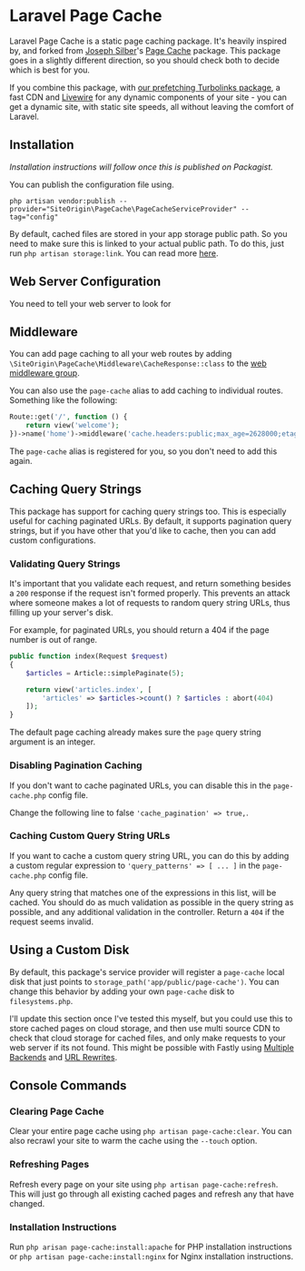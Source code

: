 # Laravel Page Cache

Laravel Page Cache is a static page caching package. It's heavily inspired by, and forked from [Joseph Silber](https://github.com/JosephSilber)'s [Page Cache](https://github.com/JosephSilber/page-cache) package. This package goes in a slightly different direction, so you should check both to decide which is best for you.

If you combine this package, with [our prefetching Turbolinks package](https://github.com/siteorigin/laravel-turbo), a fast CDN and [Livewire](https://github.com/livewire/livewire) for any dynamic components of your site - you can get a dynamic site, with static site speeds, all without leaving the comfort of Laravel.

## Installation

*Installation instructions will follow once this is published on Packagist.*

You can publish the configuration file using.

`php artisan vendor:publish --provider="SiteOrigin\PageCache\PageCacheServiceProvider" --tag="config"`

By default, cached files are stored in your app storage public path. So you need to make sure this is linked to your actual public path. To do this, just run `php artisan storage:link`. You can read more [here](https://laravel.com/docs/8.x/filesystem#the-public-disk).


## Web Server Configuration

You need to tell your web server to look for 

## Middleware

You can add page caching to all your web routes by adding `\SiteOrigin\PageCache\Middleware\CacheResponse::class` to the [web middleware group](https://laravel.com/docs/8.x/middleware#middleware-groups).

You can also use the `page-cache` alias to add caching to individual routes. Something like the following:

```php
Route::get('/', function () {
    return view('welcome');
})->name('home')->middleware('cache.headers:public;max_age=2628000;etag', 'page-cache');
```

The `page-cache` alias is registered for you, so you don't need to add this again.

## Caching Query Strings

This package has support for caching query strings too. This is especially useful for caching paginated URLs. By default, it supports pagination query strings, but if you have other that you'd like to cache, then you can add custom configurations.

### Validating Query Strings

It's important that you validate each request, and return something besides a `200` response if the request isn't formed properly. This prevents an attack where someone makes a lot of requests to random query string URLs, thus filling up your server's disk.

For example, for paginated URLs, you should return a 404 if the page number is out of range.

```php
public function index(Request $request)
{
    $articles = Article::simplePaginate(5);

    return view('articles.index', [
        'articles' => $articles->count() ? $articles : abort(404)
    ]);
}
```

The default page caching already makes sure the `page` query string argument is an integer.

### Disabling Pagination Caching

If you don't want to cache paginated URLs, you can disable this in the `page-cache.php` config file.

Change the following line to false `'cache_pagination' => true,`.

### Caching Custom Query String URLs

If you want to cache a custom query string URL, you can do this by adding a custom regular expression to `'query_patterns' => [ ... ]` in the `page-cache.php` config file.

Any query string that matches one of the expressions in this list, will be cached. You should do as much validation as possible in the query string as possible, and any additional validation in the controller. Return a `404` if the request seems invalid.

## Using a Custom Disk

By default, this package's service provider will register a `page-cache` local disk that just points to `storage_path('app/public/page-cache')`. You can change this behavior by adding your own `page-cache` disk to `filesystems.php`.

I'll update this section once I've tested this myself, but you could use this to store cached pages on cloud storage, and then use multi source CDN to check that cloud storage for cached files, and only make requests to your web server if its not found. This might be possible with Fastly using [Multiple Backends](https://docs.fastly.com/en/guides/checking-multiple-backends-for-a-single-request) and [URL Rewrites](https://developer.fastly.com/solutions/recipes/rewrite-url-path).

## Console Commands

### Clearing Page Cache

Clear your entire page cache using `php artisan page-cache:clear`. You can also recrawl your site to warm the cache using the `--touch` option.

### Refreshing Pages

Refresh every page on your site using `php artisan page-cache:refresh`. This will just go through all existing cached pages and refresh any that have changed.

### Installation Instructions

Run `php arisan page-cache:install:apache` for PHP installation instructions or `php artisan page-cache:install:nginx` for Nginx installation instructions.